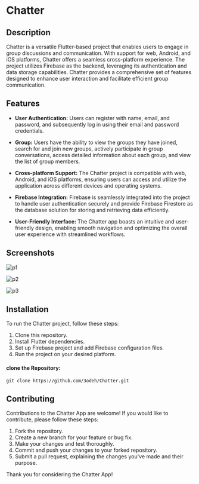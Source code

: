 # Chatter

## Description
Chatter is a versatile Flutter-based project that enables users to engage in group discussions and communication. With support for web, Android, and iOS platforms, Chatter offers a seamless cross-platform experience. The project utilizes Firebase as the backend, leveraging its authentication and data storage capabilities. Chatter provides a comprehensive set of features designed to enhance user interaction and facilitate efficient group communication.



## Features
- **User Authentication:** Users can register with name, email, and password, and subsequently log in using their email and password credentials.

- **Group:** Users have the ability to view the groups they have joined, search for and join new groups, actively participate in group conversations, access detailed information about each group, and view the list of group members.

- **Cross-platform Support:** The Chatter project is compatible with web, Android, and iOS platforms, ensuring users can access and utilize the application across different devices and operating systems.

- **Firebase Integration:** Firebase is seamlessly integrated into the project to handle user authentication securely and provide Firebase Firestore as the database solution for storing and retrieving data efficiently.

- **User-Friendly Interface:** The Chatter app boasts an intuitive and user-friendly design, enabling smooth navigation and optimizing the overall user experience with streamlined workflows.


## Screenshots
![p1](https://github.com/3odeh/Chatter/assets/111912140/2c269347-fe4d-4909-9829-a89d117c18d7)

![p2](https://github.com/3odeh/Chatter/assets/111912140/31845089-433e-4d78-8909-b10a198e638c)

![p3](https://github.com/3odeh/Chatter/assets/111912140/1518debd-961c-4de0-b071-bff8886995dd)


## Installation
To run the Chatter project, follow these steps:

1. Clone this repository.
2. Install Flutter dependencies.
3. Set up Firebase project and add Firebase configuration files.
4. Run the project on your desired platform.

#### clone the Repository:

```shell
git clone https://github.com/3odeh/Chatter.git
```

## Contributing
Contributions to the Chatter App are welcome! If you would like to contribute, please follow these steps:

1. Fork the repository.
2. Create a new branch for your feature or bug fix.
3. Make your changes and test thoroughly.
4. Commit and push your changes to your forked repository.
5. Submit a pull request, explaining the changes you've made and their purpose.

Thank you for considering the Chatter App!
